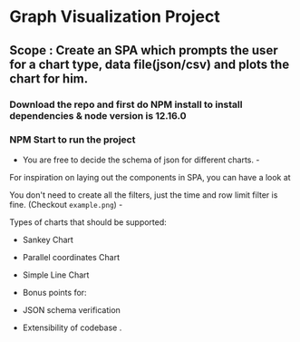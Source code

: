 # Graph Visualization Project

## Scope : Create an SPA which prompts the user for a chart type, data file(json/csv) and plots the chart for him. 

### Download the repo and first do NPM install to install dependencies & node version is 12.16.0

### NPM Start to run the project 

- You are free to decide the schema of json for different charts. - 

For inspiration on laying out the components in SPA, you can have a look at 

You don't need to create all the filters, just the time and row limit filter is fine. (Checkout `example.png`) - 

Types of charts that should be supported:     
- Sankey Chart     
- Parallel coordinates Chart     
- Simple Line Chart  

- Bonus points for:     
- JSON schema verification     
- Extensibility of codebase   .
